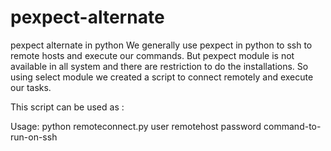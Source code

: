 # pexpect-alternate
pexpect alternate in python
 We generally use pexpect in python to ssh to remote hosts and execute our commands. But pexpect module is not available in all system and there are restriction to do the installations.
 So using select module we created a script to connect remotely and execute our tasks.  

This script can be used as :

Usage: 
python remoteconnect.py user remotehost password command-to-run-on-ssh
   


                           
